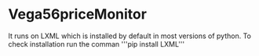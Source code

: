 # Vega56priceMonitor
It runs on LXML which is installed by default in most versions of python. To check installation run the comman '''pip install LXML'''
